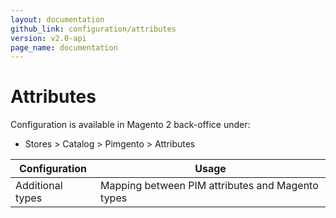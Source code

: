 ```yaml
---
layout: documentation
github_link: configuration/attributes
version: v2.0-api
page_name: documentation
---
```


# Attributes

Configuration is available in Magento 2 back-office under:
* Stores > Catalog > Pimgento > Attributes

| Configuration         | Usage                                              |
|-----------------------|----------------------------------------------------|
| Additional types      | Mapping between PIM attributes and Magento types   |